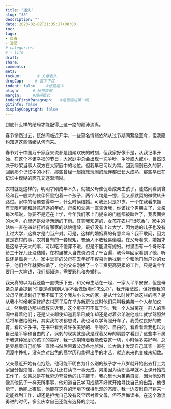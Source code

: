 ```yaml
---
title: "迷失"
slug: "38"
description: ""
date: 2023-02-02T21:35:17+08:00
toc: 
tags: 
- 自省
- 迷茫
# categories:
# - life
draft: 
share:
comments:
meta: 
tocNum:       # 文章表头
dropCap:     # 首字下沉
indent: false     #标题居中
align:      # 段排首缩
margin:     #段间距式
indentFirstParagraph:   #是否缩进第一段
gitinfo: false
displayCopyright: false
---
```


到底什么样的结局才能配得上这一路的颠沛流离。

春节悄然过去，恍然间临近开学，一些莫名情绪依然从过节期间萦绕至今，但我隐约知道这些情绪从何而来。

春节对于中国万千家庭来说都是团聚欢庆的时刻，但我家好像不是，从我记事开始，在这个本该幸福的节日，大家庭中总会出现一次争吵，争吵或大或小，当然取决于吵架当事人双方在大家庭中的地位。但我早已习以为常。回到阔别已久的家，回到那个记忆中的小村，那些曾经一起嬉戏玩闹的玩伴都已长大成熟，那些早已在记忆中模糊的面孔又逐渐清晰。

农村就是这样的，明明才刚成年不久，就被父母催促着成亲生孩子，陡然间看到曾经和我一般大的伙伴怀里抱着一个孩子，两个人均是一愣，但又都默契的微微转头路过。家中的话题变得单一，什么时候结婚。可我还只是21岁，一个在我看来拥有无限可能和肆意追逐的年纪。母亲和父亲一直告诉我，你该找个男朋友了，父亲每次都说，你要不是还在上学，今年我们家上门提亲的门槛都被踏烂了，我表面笑的大声，心里还是淅淅沥沥的下雨。其实我知道的，女孩在农村“很吃香”，家中的姑姑一直在四处打听有哪家的姑娘适龄，最好没有上过大学，因为她的儿子也没有上过大学，这样才是门当户对。可是，这样的婚姻真的有意义吗？我不敢问，因为这是农村的事，农村自有的一套规矩，普通人不敢轻易僭越。在父母看来，婚姻才是这辈子天大的事，可以吃不饱穿不暖，但是不能没有媳妇。村里面有一个哥哥年龄三十好几还没结婚，在村里被人当做谈资说了千百遍，我今年回家看到了他，听说还是孤身一人。家中堂哥的父母在去年好不容易为他找到一个和他门当户对的女子，他们今年就要结婚了，他的父亲刚换了一个工资更高更累的工作，只是说今年要用一大笔钱，我们都知道，需要彩礼和办婚礼。

我天真的以为我还能一直快乐下去，和父母生活在一起，一家人平平安安，但是母亲总是会提到“你要是嫁到别人家不会做饭看你怎么办”，我开始茫然，但好像我的父母早就规划好了我不属于这个我从小长大的家，是从什么时候开始这些的呢？是从我小时候老家修好农村房子后在举办新房仪式时他们只叫我弟弟一个人参加仪式，然后旁边那些叔叔告诉我，这个房子可不属于你，我一个人游离在一群人的热闹中看着他们；还是父亲即使知道我早已成年却还是对着弟弟说他成年就学驾照然后将车送给他开，其实我每次都想说，我也可以学驾照开车了。我受过良好的教育，看过许多书，在书中看到过许多美好的、平等的、自由的，看着看着我也以为自己是平等和自由的了。讽刺的现实就是我是踩着父母的肩膀才看到了这些本不属于我这种家庭的孩子的美好，我一边期待着我能改变这一切，小时候多美好啊，总是梦想着自己能够一直读书然后带着父母各地旅游，长大后才发现自己其实一直在泥潭中挣扎，没有绝对出色的高学历和拿得出手的才艺，就连未来也变成未知数。

父亲最近开始有点抱怨，他可能不明白为什么别的孩子才十八岁就开始出去打工为家里分担烦恼，而他的女儿还在读书一事无成。弟弟因为读职高早就不上课开始找工作了，父亲总是在我旁边夸赞他的儿子能干。我心里也为弟弟自豪，因为他没有像其他孩子一样无所事事，他知道自己学习成绩不好就开始寻找自己的出路，他很能干，他能上夜班，他能在这样的环境下保持乐观的态度。我一边安慰自己将来一定能找到工作，却还是担忧自己没有及早帮衬着父母，但不后悔读书，在这个激流勇进的时代，多么庆幸自己还能有选择的余地。







